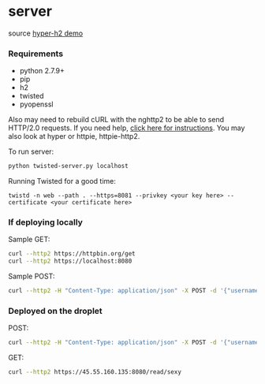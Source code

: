 # server

source [hyper-h2 demo](https://github.com/python-hyper/hyper-h2/blob/master/examples/twisted/twisted-server.py)

### Requirements
- python 2.7.9+
- pip
- h2
- twisted
- pyopenssl

Also may need to rebuild cURL with the nghttp2 to be able to send HTTP/2.0 requests.
If you need help, [click here for instructions](https://serversforhackers.com/video/curl-with-http2-support).
You may also look at hyper or httpie, httpie-http2.

To run server:
```sh
python twisted-server.py localhost
```

Running Twisted for a good time:
```
twistd -n web --path . --https=8081 --privkey <your key here> --certificate <your certificate here>
```

### If deploying locally
Sample GET:
```sh
curl --http2 https://httpbin.org/get
curl --http2 https://localhost:8080
```
Sample POST:
```sh
curl --http2 -H "Content-Type: application/json" -X POST -d '{"username":"poncho","email":"whatever@some.com","token":"3498573984579348"}' https://localhost:8080/
```

### Deployed on the droplet

POST:
```sh
curl --http2 -H "Content-Type: application/json" -X POST -d '{"username":"sexy","email":"sexy@email.com","token":"3498573984579348"}' https://45.55.160.135:8080/register
```

GET:
```sh
curl --http2 https://45.55.160.135:8080/read/sexy
```